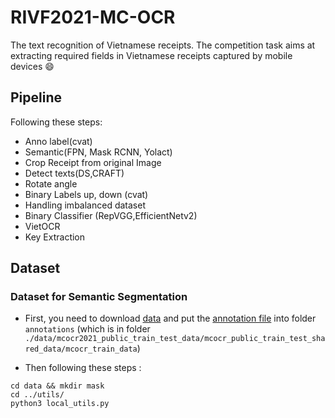# RIVF2021-MC-OCR
The text recognition of Vietnamese receipts. The competition task aims at extracting required fields in Vietnamese receipts captured by mobile devices :smile:


## Pipeline
Following these steps:

- Anno label(cvat)
- Semantic(FPN, Mask RCNN, Yolact)
- Crop Receipt from original Image 
- Detect texts(DS,CRAFT)
- Rotate angle
- Binary Labels up, down (cvat)
- Handling imbalanced dataset
- Binary Classifier (RepVGG,EfficientNetv2)
- VietOCR
- Key Extraction



## Dataset 

### Dataset for Semantic Segmentation

- First, you need to download [data](https://drive.google.com/file/d/1Ma-vnGBXOMMVa1n4Oyd79mywAmx2MvCe/view?usp=sharing ) and put the [annotation file](https://drive.google.com/file/d/1NpV5h9ZfhfkV1c7SL1I6iAhSVHC596yM/view?usp=sharing) into folder `annotations` (which is in folder `./data/mcocr2021_public_train_test_data/mcocr_public_train_test_shared_data/mcocr_train_data`)

- Then following these steps :


```
cd data && mkdir mask
cd ../utils/
python3 local_utils.py

```

